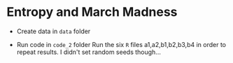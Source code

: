 # Entropy and March Madness

- Create data in `data` folder

- Run code in `code_2` folder
Run the six `R` files a1,a2,b1,b2,b3,b4 in order to repeat results. I didn't set random seeds though...


